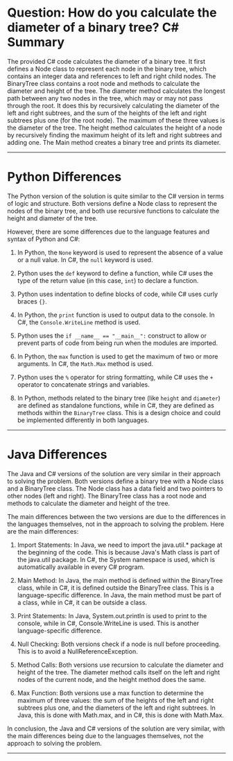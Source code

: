 # Question: How do you calculate the diameter of a binary tree? C# Summary

The provided C# code calculates the diameter of a binary tree. It first defines a Node class to represent each node in the binary tree, which contains an integer data and references to left and right child nodes. The BinaryTree class contains a root node and methods to calculate the diameter and height of the tree. The diameter method calculates the longest path between any two nodes in the tree, which may or may not pass through the root. It does this by recursively calculating the diameter of the left and right subtrees, and the sum of the heights of the left and right subtrees plus one (for the root node). The maximum of these three values is the diameter of the tree. The height method calculates the height of a node by recursively finding the maximum height of its left and right subtrees and adding one. The Main method creates a binary tree and prints its diameter.

---

# Python Differences

The Python version of the solution is quite similar to the C# version in terms of logic and structure. Both versions define a Node class to represent the nodes of the binary tree, and both use recursive functions to calculate the height and diameter of the tree. 

However, there are some differences due to the language features and syntax of Python and C#:

1. In Python, the `None` keyword is used to represent the absence of a value or a null value. In C#, the `null` keyword is used.

2. Python uses the `def` keyword to define a function, while C# uses the type of the return value (in this case, `int`) to declare a function.

3. Python uses indentation to define blocks of code, while C# uses curly braces `{}`.

4. In Python, the `print` function is used to output data to the console. In C#, the `Console.WriteLine` method is used.

5. Python uses the `if __name__ == "__main__":` construct to allow or prevent parts of code from being run when the modules are imported.

6. In Python, the `max` function is used to get the maximum of two or more arguments. In C#, the `Math.Max` method is used.

7. Python uses the `%` operator for string formatting, while C# uses the `+` operator to concatenate strings and variables.

8. In Python, methods related to the binary tree (like `height` and `diameter`) are defined as standalone functions, while in C#, they are defined as methods within the `BinaryTree` class. This is a design choice and could be implemented differently in both languages.

---

# Java Differences

The Java and C# versions of the solution are very similar in their approach to solving the problem. Both versions define a binary tree with a Node class and a BinaryTree class. The Node class has a data field and two pointers to other nodes (left and right). The BinaryTree class has a root node and methods to calculate the diameter and height of the tree.

The main differences between the two versions are due to the differences in the languages themselves, not in the approach to solving the problem. Here are the main differences:

1. Import Statements: In Java, we need to import the java.util.* package at the beginning of the code. This is because Java's Math class is part of the java.util package. In C#, the System namespace is used, which is automatically available in every C# program.

2. Main Method: In Java, the main method is defined within the BinaryTree class, while in C#, it is defined outside the BinaryTree class. This is a language-specific difference. In Java, the main method must be part of a class, while in C#, it can be outside a class.

3. Print Statements: In Java, System.out.println is used to print to the console, while in C#, Console.WriteLine is used. This is another language-specific difference.

4. Null Checking: Both versions check if a node is null before proceeding. This is to avoid a NullReferenceException.

5. Method Calls: Both versions use recursion to calculate the diameter and height of the tree. The diameter method calls itself on the left and right nodes of the current node, and the height method does the same.

6. Max Function: Both versions use a max function to determine the maximum of three values: the sum of the heights of the left and right subtrees plus one, and the diameters of the left and right subtrees. In Java, this is done with Math.max, and in C#, this is done with Math.Max.

In conclusion, the Java and C# versions of the solution are very similar, with the main differences being due to the languages themselves, not the approach to solving the problem.

---
